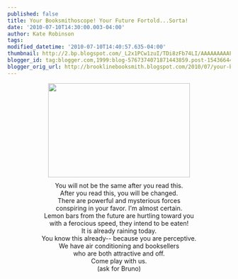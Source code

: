 ```yaml
---
published: false
title: Your Booksmithoscope! Your Future Fortold...Sorta!
date: '2010-07-10T14:30:00.003-04:00'
author: Kate Robinson
tags: 
modified_datetime: '2010-07-10T14:40:57.635-04:00'
thumbnail: http://2.bp.blogspot.com/_L2x1PCw1zuI/TDi8zFb74LI/AAAAAAAAAF4/Q8qiiMe2G2I/s72-c/velociraptor_mongoliensis_ms.jpg
blogger_id: tag:blogger.com,1999:blog-5767374071871443859.post-1543664425365640281
blogger_orig_url: http://brooklinebooksmith.blogspot.com/2010/07/your-booksmithoscope-your-future.html
---
```


<div align="center"><a href="http://2.bp.blogspot.com/_L2x1PCw1zuI/TDi8zFb74LI/AAAAAAAAAF4/Q8qiiMe2G2I/s1600/velociraptor_mongoliensis_ms.jpg"><img style="TEXT-ALIGN: center; MARGIN: 0px auto 10px; WIDTH: 320px; DISPLAY: block; HEIGHT: 212px; CURSOR: hand" id="BLOGGER_PHOTO_ID_5492347331397017778" border="0" alt="" src="http://2.bp.blogspot.com/_L2x1PCw1zuI/TDi8zFb74LI/AAAAAAAAAF4/Q8qiiMe2G2I/s320/velociraptor_mongoliensis_ms.jpg" /></a> You will not be the same after you read this.</div><div align="center">After you read this, you will be changed.</div><div align="center"> </div><div align="center">There are powerful and mysterious forces</div><div align="center">conspiring in your favor. I'm almost certain.</div><div align="center"> </div><div align="center">Lemon bars from the future are hurtling toward you</div><div align="center">with a ferocious speed, they intend to be eaten!</div><div align="center"> </div><div align="center">It is already raining today.</div><div align="center">You know this already-- because you are perceptive.</div><div align="center"> </div><div align="center">We have air conditioning and booksellers</div><div align="center">who are both attractive and off.</div><div align="center"> </div><div align="center">Come play with us.<br /></div><div align="center"> </div><div align="center">(ask for Bruno)</div>